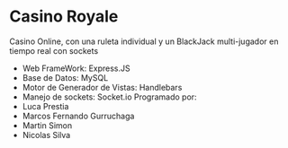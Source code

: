 # Casino Royale
Casino Online, con una ruleta individual y un BlackJack multi-jugador en tiempo real con sockets
- Web FrameWork: Express.JS
- Base de Datos: MySQL
- Motor de Generador de Vistas: Handlebars
- Manejo de sockets: Socket.io
Programado por:
- Luca Prestia
- Marcos Fernando Gurruchaga
- Martin Simon 
- Nicolas Silva
